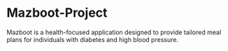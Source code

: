 # Mazboot-Project
Mazboot is a health-focused application designed to provide tailored meal plans for individuals with diabetes and high blood pressure.  
